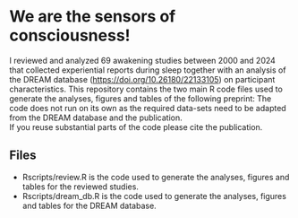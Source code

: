 # We are the sensors of consciousness!
I reviewed and analyzed 69 awakening studies between 2000 and 2024 that collected experiential reports during sleep together with an analysis of the DREAM database (https://doi.org/10.26180/22133105) on participant characteristics. This repository contains the two main R code files used to generate the analyses, figures and tables of the following preprint: The code does not run on its own as the required data-sets need to be adapted from the DREAM database and the publication.<br />
If you reuse substantial parts of the code please cite the publication.<br />

## Files
- Rscripts/review.R is the code used to generate the analyses, figures and tables for the reviewed studies.<br />
- Rscripts/dream_db.R is the code used to generate the analyses, figures and tables for the DREAM database.

